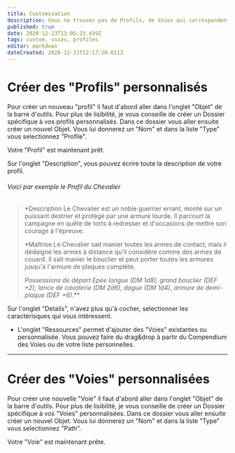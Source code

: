 ```yaml
---
title: Customisation
description: Vous ne trouvez pas de Profils, de Voies qui correspondent à votre style de jeu ? Créez les !
published: true
date: 2020-12-23T13:05:23.439Z
tags: custom, voies, profiles
editor: markdown
dateCreated: 2020-12-23T12:17:20.011Z
---
```


# Créer des "Profils" personnalisés
Pour créer un nouveau "profil" il faut d'abord aller dans l'onglet "Objet" de la barre d'outils. 
Pour plus de lisibilité, je vous conseille de créer un Dossier spécifique à vos profils personnalisés.
Dans ce dossier vous aller ensuite créer un nouvel Objet. Vous lui donnerez un "Nom" et dans la liste "Type" vous selectionnez "Profile".

Votre "Profil" est maintenant prêt.

Sur l'onglet "Description", vous pouvez écrire toute la description de votre profil.

 ###### Voici par exemple le Profil du Chevalier
> *Description
> Le Chevalier est un noble guerrier errant, monté sur un puissant destrier et protégé par une armure lourde. Il parcourt la campagne en quête de torts à redresser et d'occasions de mettre son courage à l'épreuve.
> 
> *Maîtrise
> Le Chevalier sait manier toutes les armes de contact, mais il dédaigne les armes à distance qu'il considère comme des armes de couard. Il sait manier le bouclier et peut porter toutes les armures jusqu'à l'armure de plaques complète.
> 
> *Possessions de départ
> Epée longue (DM 1d8), grand bouclier (DEF +2), lance de cavalerie (DM 2d6), dague (DM 1d4), armure de demi-plaque (DEF +6).***

Sur l'onglet "Details", n'avez plus qu'à cocher, selectionner les caractérisques qui vous intéressent.
- L'onglet "Ressources" permet d'ajouter des "Voies" existantes ou personnalisée. Vous pouvez faire du drag&drop à partir du Compendium des Voies ou de votre liste personnelles.
---
# Créer des "Voies" personnalisées
Pour créer une nouvelle "Voie" il faut d'abord aller dans l'onglet "Objet" de la barre d'outils. 
Pour plus de lisibilité, je vous conseille de créer un Dossier spécifique à vos "Voies" personnalisées.
Dans ce dossier vous aller ensuite créer un nouvel Objet. Vous lui donnerez un "Nom" et dans la liste "Type" vous selectionnez "Path".

Votre "Voie" est maintenant prête.
